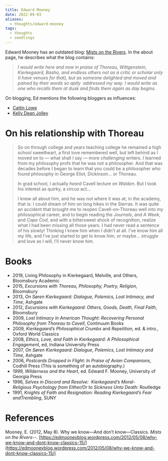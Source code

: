 ```yaml
---
title: Edward Mooney
date: 2022-09-03
aliases:
  - thoughts/edward-mooney
tags:
  - thoughts
  - seedlings
---
```

Edward Mooney has an outdated blog: [Mists on the Rivers](https://edmooneyblog.wordpress.com/). In the about page, he describes what the blog contains:
>*I would write here and now in praise of Thoreau, Wittgenstein, Kierkegaard, Basho, and endless others not as a critic or scholar only (I have venues for that), but as someone delighted and moved and pained by their words so aptly  addressed my way. I would write as one who recalls them at dusk and finds them again as day begins.*

On blogging, Ed mentions the following bloggers as influences:
- [Catlin Lowe](https://catlinlowe.wordpress.com/)
- [Kelly Dean Jolley](https://kellydeanjolley.com/)

# On his relationship with Thoreau

>So on through college and years teaching college he remained a high school sweetheart, a first love remembered well, but left behind as I moved on to — what shall I say — more _challenging_ writers. I learned from my philosophy profs that he was not a philosopher. And that was decades before I began to learn that you could be a philosopher who found philosophy in George Eliot, Dickinson... or Thoreau.
>
>In grad school, I actually _heard_ Cavell lecture on _Walden_. But I took his interest as quirky, a circus act...
>
>I knew all about him, and he was not where it was at; in the academy, that is: I could dream of him on long hikes in the Sierras. It was quite an accident that brought me to reopen Cavell-on-Thoreau well into my philosophical career, and to begin reading the _Journals_, and _A Week_, and _Cape Cod_, and with a bittersweet shock of recognition, realize what I had been missing all those years. I had never read a sentence of his slowly! Thinking I knew him when I didn’t at all. I’ve know him all my life, and I’ve just started to get to know him, or maybe... struggle and love as I will, I’ll never know him.

# Books

- 2019, Living Philosophy in Kierkegaard, Melville, and Others, Bloomsbury Academic
- 2015, _Excursions with Thoreau, Philosophy, Poetry, Religion_, Bloomsbury
- 2013, *On Søren Kierkegaard: Dialogue, Polemics, Lost Intimacy, and Time*, Ashgate
- 2012, _Excursions with Kierkegaard: Others, Goods, Death, Final Faith_, Bloomsbury
- 2009, _Lost Intimacy in American Thought: Recovering Personal Philosophy from_ _Thoreau to Cavell_, Continuum Books
- 2009, _Kierkegaard’s Philosophical Crumbs_ and _Repetition,_ ed. & intro., Oxford World Classics
- 2008, _Ethics, Love, and Faith in Kierkegaard: A Philosophical Engagement,_ ed, Indiana University Press
- 2007, _On Søren Kierkegaard: Dialogue, Polemics, Lost Intimacy and Time,_ Ashgate
- 2006, _Postcards Dropped in Flight_: _In Praise of Avian Companions_, Codhill Press (This is something of an autobiography.)
- _1999, Wilderness and the Heart_, ed. Edward F. Mooney, University of Georgia Press
- 1996, _Selves in Discord and Resolve:  Kierkegaard’s Moral-Religious_ _Psychology from_ _Either/Or_ to _Sickness Unto Death_: Routledge
- 1991, _Knights of Faith and Resignation: Reading Kierkegaard’s_ _Fear andTrembling_, SUNY

# References

Mooney, E. (2012, May 8). Why we know—And don’t know—Classics. _Mists on the Rivers--_. [https://edmooneyblog.wordpress.com/2012/05/08/why-we-know-and-dont-know-classics-15/](https://edmooneyblog.wordpress.com/2012/05/08/why-we-know-and-dont-know-classics-15/)